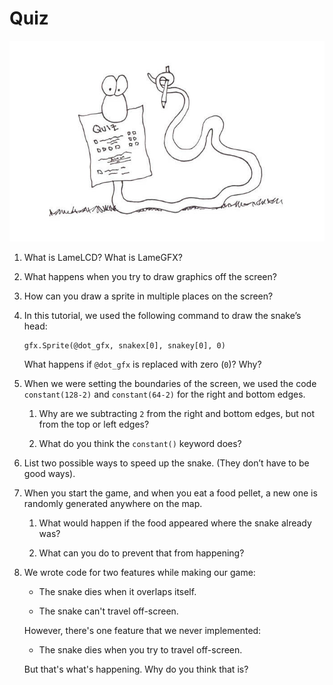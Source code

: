 # Quiz

![](images/quiz.jpg)

1.  What is LameLCD? What is LameGFX?

1.  What happens when you try to draw graphics off the screen?

1.  How can you draw a sprite in multiple places on the screen?

1.  In this tutorial, we used the following command to draw the snake’s head:

    ```
    gfx.Sprite(@dot_gfx, snakex[0], snakey[0], 0)
    ```

    What happens if `@dot_gfx` is replaced with zero (`0`)? Why?

1.  When we were setting the boundaries of the screen, we used the code
    `constant(128-2)` and `constant(64-2)` for the right and bottom edges.

    1.  Why are we subtracting `2` from the right and bottom edges, but not
        from the top or left edges?

    1.  What do you think the `constant()` keyword does?

1.  List two possible ways to speed up the snake. (They don’t have to be good ways).

1.  When you start the game, and when you eat a food pellet, a new one is
    randomly generated anywhere on the map.

    1.  What would happen if the food appeared where the snake already was?

    1.  What can you do to prevent that from happening?

1.  We wrote code for two features while making our game:

    - The snake dies when it overlaps itself.

    - The snake can't travel off-screen.

    However, there's one feature that we never implemented:

    - The snake dies when you try to travel off-screen.

    But that's what's happening. Why do you think that is?
